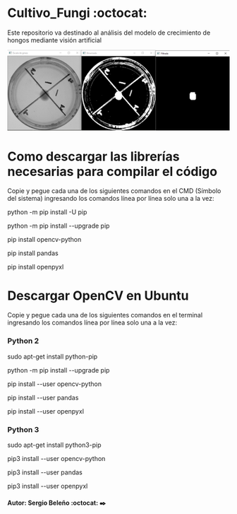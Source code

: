 # Cultivo_Fungi :octocat:
Este repositorio va destinado al análisis del modelo de crecimiento de hongos mediante visión artificial 

<img src="Cultivo.PNG" />

# Como descargar las librerías necesarias para compilar el código
Copie y pegue cada una de los siguientes comandos en el CMD (Símbolo del sistema) ingresando los comandos línea por línea solo una a la vez:

python -m pip install -U pip

python -m pip install --upgrade pip

pip install opencv-python

pip install pandas

pip install openpyxl

# Descargar OpenCV en Ubuntu
Copie y pegue cada una de los siguientes comandos en el terminal ingresando los comandos línea por línea solo una a la vez:

### Python 2

sudo apt-get install python-pip

python -m pip install --upgrade pip

pip install --user opencv-python

pip install --user pandas

pip install --user openpyxl

### Python 3

sudo apt-get install python3-pip

pip3 install --user opencv-python

pip3 install --user pandas

pip3 install --user openpyxl

####

#### Autor: Sergio Beleño :octocat: ✒️
